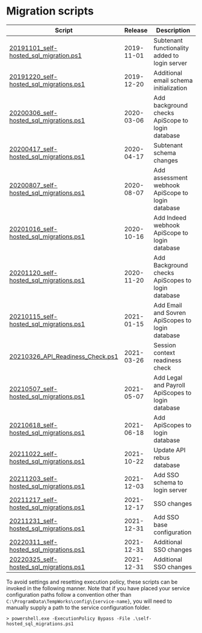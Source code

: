 # Migration scripts

| Script                                                                               | Release    | Description                                       |
|--------------------------------------------------------------------------------------|------------|---------------------------------------------------|
| [20191101_self-hosted_sql_migration.ps1](./20191101_self-hosted_sql_migration.ps1)   | 2019-11-01 | Subtenant functionality added to login server     |
| [20191220_self-hosted_sql_migrations.ps1](./20191220_self-hosted_sql_migrations.ps1) | 2019-12-20 | Additional email schema initialization            |
| [20200306_self-hosted_sql_migrations.ps1](./20200306_self-hosted_sql_migrations.ps1) | 2020-03-06 | Add background checks ApiScope to login database  |
| [20200417_self-hosted_sql_migrations.ps1](./20200417_self-hosted_sql_migrations.ps1) | 2020-04-17 | Subtenant schema changes                          |
| [20200807_self-hosted_sql_migrations.ps1](./20200807_self-hosted_sql_migrations.ps1) | 2020-08-07 | Add assessment webhook ApiScope to login database |
| [20201016_self-hosted_sql_migrations.ps1](./20201016_self-hosted_sql_migrations.ps1) | 2020-10-16 | Add Indeed webhook ApiScope to login database     |
| [20201120_self-hosted_sql_migrations.ps1](./20201120_self-hosted_sql_migrations.ps1) | 2020-11-20 | Add Background checks ApiScopes to login database |
| [20210115_self-hosted_sql_migrations.ps1](./20210115_self-hosted_sql_migrations.ps1) | 2021-01-15 | Add Email and Sovren ApiScopes to login database  |
| [20210326_API_Readiness_Check.ps1](./20210326_API_Readiness_Check.ps1)              | 2021-03-26 | Session context readiness check                   |
| [20210507_self-hosted_sql_migrations.ps1](./20210507_self-hosted_sql_migrations.ps1) | 2021-05-07 | Add Legal and Payroll ApiScopes to login database |
| [20210618_self-hosted_sql_migrations.ps1](./20210618_self-hosted_sql_migrations.ps1) | 2021-06-18 | Add ApiScopes to login database                   |
| [20211022_self-hosted_sql_migrations.ps1](./20211022_self-hosted_sql_migrations.ps1) | 2021-10-22 | Update API rebus database                         |
| [20211203_self-hosted_sql_migrations.ps1](./20211203_self-hosted_sql_migrations.ps1) | 2021-12-03 | Add SSO schema to login server                    |
| [20211217_self-hosted_sql_migrations.ps1](./20211217_self-hosted_sql_migrations.ps1) | 2021-12-17 | SSO changes                                       |
| [20211231_self-hosted_sql_migrations.ps1](./20211231_self-hosted_sql_migrations.ps1) | 2021-12-31 | Add SSO base configuration                        |
| [20220311_self-hosted_sql_migrations.ps1](./20220311_self-hosted_sql_migrations.ps1) | 2021-12-31 | Additional SSO changes                            |
| [20220325_self-hosted_sql_migrations.ps1](./20220325_self-hosted_sql_migrations.ps1) | 2021-12-31 | Additional SSO changes                            |


To avoid settings and resetting execution policy, these scripts can be invoked in the following manner.  Note that if you have placed your service configuration paths follow a convention other than `C:\ProgramData\TempWorks\config\{service-name}`, you will need to manually supply a path to the service configuration folder.

```
> powershell.exe -ExecutionPolicy Bypass -File .\self-hosted_sql_migrations.ps1 
```

